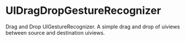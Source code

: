UIDragDropGestureRecognizer
===========================

Drag and Drop UIGestureRecognizer. A simple drag and drop of uiviews between source and destination uiviews.
